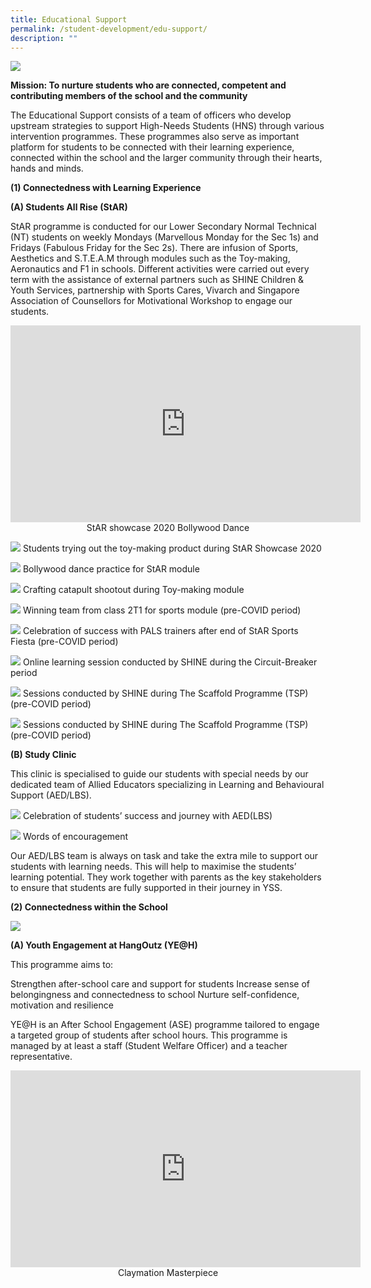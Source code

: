 ```yaml
---
title: Educational Support
permalink: /student-development/edu-support/
description: ""
---
```

![](/images/StudDevelopment/EduSupport/Educational-Support-1.jpg)

**Mission: To nurture students who are connected, competent and contributing members of the school and the community**

The Educational Support consists of a team of officers who develop upstream strategies to support High-Needs Students (HNS) through various intervention programmes. These programmes also serve as important platform for students to be connected with their learning experience, connected within the school and the larger community through their hearts, hands and minds.


**(1) Connectedness with Learning Experience**

**(A) Students All Rise (StAR)**

StAR programme is conducted for our Lower Secondary Normal Technical (NT) students on weekly Mondays (Marvellous Monday for the Sec 1s) and Fridays (Fabulous Friday for the Sec 2s). There are infusion of Sports, Aesthetics and S.T.E.A.M through modules such as the Toy-making, Aeronautics and F1 in schools. Different activities were carried out every term with the assistance of external partners such as SHINE Children & Youth Services, partnership with Sports Cares, Vivarch and Singapore Association of Counsellors for Motivational Workshop to engage our students.

<iframe width="560" height="315" src="https://www.youtube.com/embed/3Wk5_G-F0nM" title="YouTube video player" frameborder="0" allow="accelerometer; autoplay; clipboard-write; encrypted-media; gyroscope; picture-in-picture; web-share" allowfullscreen></iframe>
<div style="text-align:center">StAR showcase 2020 Bollywood Dance</div>

![](/images/StudDevelopment/EduSupport/EduSupport-2.jpg)
Students trying out the toy-making product during StAR Showcase 2020

![](/images/StudDevelopment/EduSupport/EduSupport-3.jpeg)
Bollywood dance practice for StAR module

![](/images/StudDevelopment/EduSupport/EduSupport-4.jpeg)
Crafting catapult shootout during Toy-making module

![](/images/StudDevelopment/EduSupport/EduSupport-5.jpeg)
Winning team from class 2T1 for sports module (pre-COVID period)

![](/images/StudDevelopment/EduSupport/EduSupport-6.jpeg)
Celebration of success with PALS trainers after end of StAR Sports Fiesta (pre-COVID period)

![](/images/StudDevelopment/EduSupport/EduSupport-7.jpg)
Online learning session conducted by SHINE during the Circuit-Breaker period

![](/images/StudDevelopment/EduSupport/EduSupport-8.jpg)
Sessions conducted by SHINE during The Scaffold Programme (TSP) (pre-COVID period)

![](/images/StudDevelopment/EduSupport/EduSupport-9.jpeg)
Sessions conducted by SHINE during The Scaffold Programme (TSP) (pre-COVID period)

**(B) Study Clinic**

This clinic is specialised to guide our students with special needs by our dedicated team of Allied Educators specializing in Learning and Behavioural Support (AED/LBS).

![](/images/StudDevelopment/EduSupport/EduSupport-10.jpeg)
Celebration of students’ success and journey with AED(LBS)

![](/images/StudDevelopment/EduSupport/EduSupport-11.jpg)
Words of encouragement

Our AED/LBS team is always on task and take the extra mile to support our students with learning needs. This will help to maximise the students’ learning potential. They work together with parents as the key stakeholders to ensure that students are fully supported in their journey in YSS.


**(2) Connectedness within the School**

![](/images/StudDevelopment/EduSupport/EduSupport-12.jpg)

**(A) Youth Engagement at HangOutz (YE@H)**

This programme aims to:

Strengthen after-school care and support for students
Increase sense of belongingness and connectedness to school
Nurture self-confidence, motivation and resilience

YE@H is an After School Engagement (ASE) programme tailored to engage a targeted group of students after school hours. This programme is managed by at least a staff (Student Welfare Officer) and a teacher representative.

<iframe width="560" height="315" src="https://www.youtube.com/embed/CJlycQj_pBI" title="YouTube video player" frameborder="0" allow="accelerometer; autoplay; clipboard-write; encrypted-media; gyroscope; picture-in-picture; web-share" allowfullscreen></iframe>
<div style="text-align:center">Claymation Masterpiece </div>

